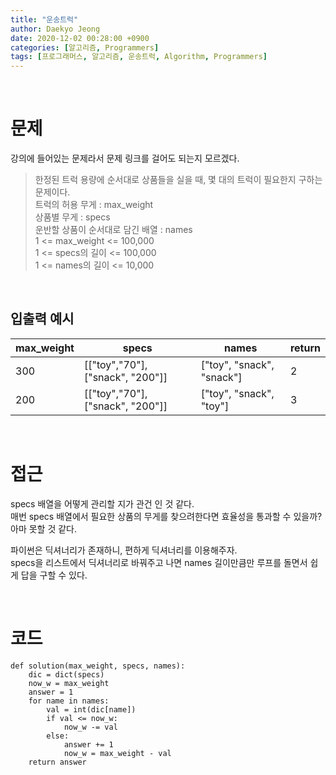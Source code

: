 ```yaml
---
title: "운송트럭"
author: Daekyo Jeong
date: 2020-12-02 00:28:00 +0900
categories: [알고리즘, Programmers]
tags: [프로그래머스, 알고리즘, 운송트럭, Algorithm, Programmers]
---
```



<br/>

# 문제

강의에 들어있는 문제라서 문제 링크를 걸어도 되는지 모르겠다.

> 한정된 트럭 용량에 순서대로 상품들을 실을 때, 몇 대의 트럭이 필요한지 구하는 문제이다.   
> 트럭의 허용 무게 : max_weight   
> 상품별 무게 : specs   
> 운반할 상품이 순서대로 담긴 배열 : names   
> 1 <= max_weight <= 100,000   
> 1 <= specs의 길이 <= 100,000   
> 1 <= names의 길이 <= 10,000   


<br/>

## 입출력 예시



| max_weight | specs                            | names                     | return |
|------------|----------------------------------|---------------------------|--------|
| 300        | [["toy","70"], ["snack", "200"]] | ["toy", "snack", "snack"] | 2      |
| 200        | [["toy","70"], ["snack", "200"]] | ["toy", "snack", "toy"]   | 3      |



<br/>

# 접근

specs 배열을 어떻게 관리할 지가 관건 인 것 같다.   
매번 specs 배열에서 필요한 상품의 무게를 찾으려한다면 효율성을 통과할 수 있을까?   
아마 못할 것 같다.

파이썬은 딕셔너리가 존재하니, 편하게 딕셔너리를 이용해주자.   
specs을 리스트에서 딕셔너리로 바꿔주고 나면 names 길이만큼만 루프를 돌면서 쉽게 답을 구할 수 있다.   


<br/>

# 코드

```{.python}
def solution(max_weight, specs, names):
    dic = dict(specs)
    now_w = max_weight
    answer = 1
    for name in names:
        val = int(dic[name])
        if val <= now_w:
            now_w -= val
        else:
            answer += 1
            now_w = max_weight - val
    return answer
```
<br/>

